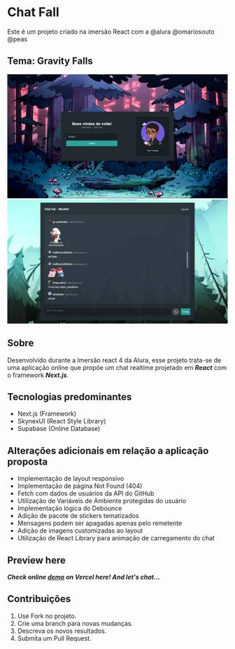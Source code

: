 # Chat Fall

Este é um projeto criado na imersão React com a @alura @omariosouto @peas

## Tema: Gravity Falls

![Preview Screen (login)](https://github.com/freddcf/aluracord-chatfall/blob/main/src/img/preview-loginscreen.png?raw=true)
![Preview Screen (chat)](https://github.com/freddcf/aluracord-chatfall/blob/main/src/img/preview-chatscreen.png?raw=true)

## Sobre

Desenvolvido durante a Imersão react 4 da Alura, esse projeto trata-se de uma aplicação online que propõe um chat realtime projetado em ***React*** com o framework ***Next.js***.

## Tecnologias predominantes

* Next.js (Framework)
* SkynexUI (React Style Library)
* Supabase (Online Database)

## Alterações adicionais em relação a aplicação proposta

* Implementação de layout responsivo
* Implementação de página Not Found (404)
* Fetch com dados de usuários da API do GitHub
* Utilização de Variáveis de Ambiente protegidas do usuário
* Implementação lógica do Debounce
* Adição de pacote de stickers tematizados
* Mensagens podem ser apagadas apenas pelo remetente
* Adição de imagens customizadas ao layout
* Utilização de React Library para animação de carregamento do chat

## Preview here

***Check online [demo](https://aluracord-chatfall.vercel.app/) on Vercel here! And let's chat...***

## Contribuições

1. Use Fork no projeto.
2. Crie uma branch para novas mudanças.
3. Descreva os novos resultados.
4. Submita um Pull Request.
